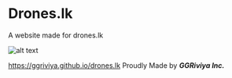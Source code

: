 # Drones.lk

A website made for drones.lk

![alt text](https://i.ibb.co/Gd92XcY/image.png)

https://ggriviya.github.io/drones.lk
Proudly Made by ***GGRiviya Inc.***
